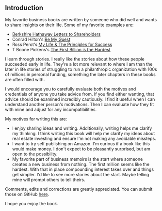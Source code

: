 ## Introduction

My favorite business books are written by someone who did well and wants to share insights on their life. Some of my favorite examples are:

* [Berkshire Hathaway Letters to Shareholders](https://www.amazon.com/Berkshire-Hathaway-Letters-Shareholders-Buffett/dp/0615975070)
* Conrad Hilton's [Be My Guest](https://www.amazon.com/Be-My-Guest-Conrad-Hilton/dp/0130715980)
* Ross Perot's [My Life & The Principles for Success](https://www.amazon.com/Life-Principles-Success-Ross-Perot/dp/1565302370)
* T Boone Pickens's [The First Billion is the Hardest](https://www.amazon.com/First-Billion-Hardest-Reflections-Comebacks/dp/0307396010)

I learn through stories.  I really like the stories about how these people succeeded early in life.  They're a lot more relevant to where I am than the later in life stories of struggling to run a philanthropic organization with 100s of millions in personal funding, something the later chapters in these books are often filled with.

I would encourage you to carefully evaluate both the motives and credentials of anyone you take advice from.  If you find either wanting, that advice should be examined incredibly cautiously.  I find it useful when I can understand another person's motivations.  Then I can evaluate how they fit with mine and adjust for any incompatibilities.

My motives for writing this are:

* I enjoy sharing ideas and writing.  Additionally, writing helps me clarify my thinking.  I think writing this book will help me clarify my ideas about real estate investing and ensure I'm not making any avoidable missteps.
* I want to try self publishing on Amazon.  I'm curious if a book like this would make money.  I don't expect to be pleasantly surprised, but am open to the possibility.
* My favorite part of business memoirs is the start where someone creates a new business from nothing.  The first million seems like the hardest.  With that in place compounding interest takes over and things get simpler.  I'd like to see more stories about the start.  Maybe telling mine will prompt others to tell theirs.

Comments, edits and corrections are greatly appreciated.  You can submit those on GitHub [here](https://github.com/benofben/the_intelligent_property_investor/issues).

I hope you enjoy the book.  
